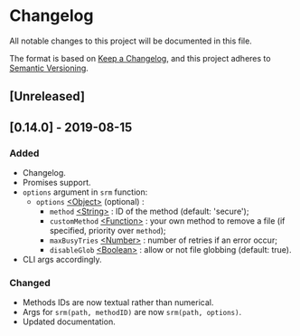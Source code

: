 # Changelog
All notable changes to this project will be documented in this file.

The format is based on [Keep a Changelog](https://keepachangelog.com/en/1.0.0/),
and this project adheres to [Semantic Versioning](https://semver.org/spec/v2.0.0.html).

<!--Types of changes
### Added
### Changed
### Deprecated
### Removed
### Fixed
### Security -->

## [Unreleased]

## [0.14.0] - 2019-08-15

### Added
- Changelog.
- Promises support.
- `options` argument in `srm` function:
  - `options` [\<Object\>](https://developer.mozilla.org/en-US/docs/Web/JavaScript/Reference/Global_Objects/Object) (optional) :
    - `method` [\<String\>](https://developer.mozilla.org/en-US/docs/Web/JavaScript/Data_structures#String_type) : ID of the method (default: 'secure');
    - `customMethod` [\<Function\>](https://developer.mozilla.org/en-US/docs/Web/JavaScript/Reference/Global_Objects/Function) : your own method to remove a file (if specified, priority over `method`);
    - `maxBusyTries` [\<Number\>](https://developer.mozilla.org/en-US/docs/Web/JavaScript/Data_structures#Number_type) : number of retries if an error occur;
    - `disableGlob` [\<Boolean\>](https://developer.mozilla.org/en-US/docs/Web/JavaScript/Data_structures#Boolean_type) : allow or not file globbing (default: true).
- CLI args accordingly.

### Changed
- Methods IDs are now textual rather than numerical.
- Args for `srm(path, methodID)` are now `srm(path, options)`.
- Updated documentation.
